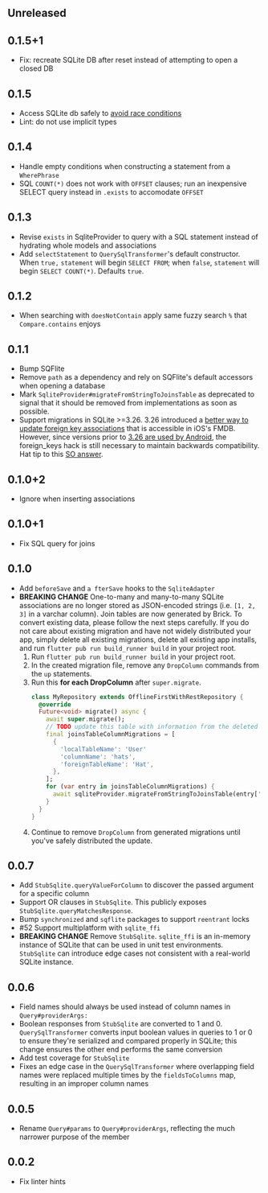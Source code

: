 ## Unreleased

## 0.1.5+1

* Fix: recreate SQLite DB after reset instead of attempting to open a closed DB

## 0.1.5

* Access SQLite db safely to [avoid race conditions](https://github.com/tekartik/sqflite/blob/master/sqflite/doc/opening_db.md#prevent-database-locked-issue)
* Lint: do not use implicit types

## 0.1.4

* Handle empty conditions when constructing a statement from a `WherePhrase`
* SQL `COUNT(*)` does not work with `OFFSET` clauses; run an inexpensive SELECT query instead in `.exists` to accomodate `OFFSET`

## 0.1.3

* Revise `exists` in SqliteProvider to query with a SQL statement instead of hydrating whole models and associations
* Add `selectStatement` to `QuerySqlTransformer`'s default constructor. When `true,` `statement` will begin `SELECT FROM`; when `false`, `statement` will begin `SELECT COUNT(*)`. Defaults `true`.

## 0.1.2

* When searching with `doesNotContain` apply same fuzzy search `%` that `Compare.contains` enjoys

## 0.1.1

* Bump SQFlite
* Remove `path` as a dependency and rely on SQFlite's default accessors when opening a database
* Mark `SqliteProvider#migrateFromStringToJoinsTable` as deprecated to signal that it should be removed from implementations as soon as possible.
* Support migrations in SQLite >=3.26. 3.26 introduced a [better way to update foreign key associations](https://www.sqlite.org/lang_altertable.html#alter_table_rename) that is accessible in iOS's FMDB. However, since versions prior to [3.26 are used by Android](https://developer.android.com/reference/android/database/sqlite/package-summary), the foreign_keys hack is still necessary to maintain backwards compatibility. Hat tip to this [SO answer](https://stackoverflow.com/questions/4897867/update-foreign-key-references-when-doing-the-sqlite-alter-table-trick#comment98105840_4897867).

## 0.1.0+2

* Ignore when inserting associations

## 0.1.0+1

* Fix SQL query for joins

## 0.1.0

* Add `beforeSave` and `a fterSave` hooks to the `SqliteAdapter`
* **BREAKING CHANGE** One-to-many and many-to-many SQLite associations are no longer stored as JSON-encoded strings (i.e. `[1, 2, 3]` in a varchar column). Join tables are now generated by Brick. To convert existing data, please follow the next steps carefully. If you do not care about existing migration and have not widely distributed your app, simply delete all existing migrations, delete all existing app installs, and run `flutter pub run build_runner build` in your project root.
    1. Run `flutter pub run build_runner build` in your project root.
    1. In the created migration file, remove any `DropColumn` commands from the `up` statements.
    1. Run this **for each DropColumn** after `super.migrate`.
        ```dart
        class MyRepository extends OfflineFirstWithRestRepository {
          @override
          Future<void> migrate() async {
            await super.migrate();
            // TODO update this table with information from the deleted `DropColumn` commands in step 2.
            final joinsTableColumnMigrations = [
              {
                'localTableName': 'User'
                'columnName': 'hats',
                'foreignTableName': 'Hat',
              },
            ];
            for (var entry in joinsTableColumnMigrations) {
              await sqliteProvider.migrateFromStringToJoinsTable(entry['columnName'], entry['localTableName'], entry['foreignTableName']);
            }
          }
        }
        ```
    1. Continue to remove `DropColumn` from generated migrations until you've safely distributed the update.

## 0.0.7

* Add `StubSqlite.queryValueForColumn` to discover the passed argument for a specific column
* Support OR clauses in `StubSqlite`. This publicly exposes `StubSqlite.queryMatchesResponse`.
* Bump `synchronized` and `sqflite` packages to support `reentrant` locks
* #52 Support multiplatform with `sqlite_ffi`
* **BREAKING CHANGE** Remove `StubSqlite`. `sqlite_ffi` is an in-memory instance of SQLite that can be used in unit test environments. `StubSqlite` can introduce edge cases not consistent with a real-world SQLite instance.

## 0.0.6

* Field names should always be used instead of column names in `Query#providerArgs:`
* Boolean responses from `StubSqlite` are converted to 1 and 0. `QuerySqlTransformer` converts input boolean values in queries to 1 or 0 to ensure they're serialized and compared properly in SQLite; this change ensures the other end performs the same conversion
* Add test coverage for `StubSqlite`
* Fixes an edge case in the `QuerySqlTransformer` where overlapping field names were replaced multiple times by the `fieldsToColumns` map, resulting in an improper column names

## 0.0.5

* Rename `Query#params` to `Query#providerArgs`, reflecting the much narrower purpose of the member

## 0.0.2

* Fix linter hints
